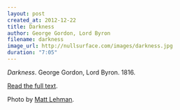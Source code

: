 ```yaml
---
layout: post
created_at: 2012-12-22
title: Darkness
author: George Gordon, Lord Byron
filename: darkness
image_url: http://nullsurface.com/images/darkness.jpg
duration: "7:05"
---
```


_Darkness_.  George Gordon, Lord Byron.  1816.

[Read the full text](http://www.bartleby.com/41/476.html).

Photo by [Matt Lehman](http://www.flickr.com/photos/lemonhead1632/502428800/).
